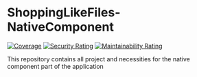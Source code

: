# ShoppingLikeFiles-NativeComponent

[![Coverage](https://sonarcloud.io/api/project_badges/measure?project=BME-Crysys-HITMan_ShoppingLikeFiles-NativeComponent&metric=coverage)](https://sonarcloud.io/summary/new_code?id=BME-Crysys-HITMan_ShoppingLikeFiles-NativeComponent)
[![Security Rating](https://sonarcloud.io/api/project_badges/measure?project=BME-Crysys-HITMan_ShoppingLikeFiles-NativeComponent&metric=security_rating)](https://sonarcloud.io/summary/new_code?id=BME-Crysys-HITMan_ShoppingLikeFiles-NativeComponent)
[![Maintainability Rating](https://sonarcloud.io/api/project_badges/measure?project=BME-Crysys-HITMan_ShoppingLikeFiles-NativeComponent&metric=sqale_rating)](https://sonarcloud.io/summary/new_code?id=BME-Crysys-HITMan_ShoppingLikeFiles-NativeComponent)

This repository contains all project and necessities for the native component part of the application
